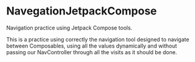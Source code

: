 # NavegationJetpackCompose

Navigation practice using Jetpack Compose tools.

This is a practice using correctly the navigation tool designed to navigate between Composables, using all the values dynamically and without passing our NavController through all the visits as it should be done.

